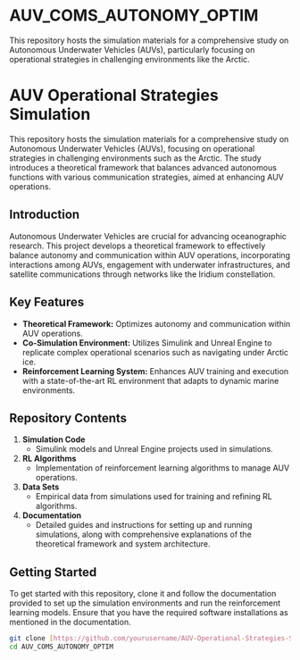 # AUV_COMS_AUTONOMY_OPTIM
This repository hosts the simulation materials for a comprehensive study on Autonomous Underwater Vehicles (AUVs), particularly focusing on operational strategies in challenging environments like the Arctic.
# AUV Operational Strategies Simulation

This repository hosts the simulation materials for a comprehensive study on Autonomous Underwater Vehicles (AUVs), focusing on operational strategies in challenging environments such as the Arctic. The study introduces a theoretical framework that balances advanced autonomous functions with various communication strategies, aimed at enhancing AUV operations.

## Introduction

Autonomous Underwater Vehicles are crucial for advancing oceanographic research. This project develops a theoretical framework to effectively balance autonomy and communication within AUV operations, incorporating interactions among AUVs, engagement with underwater infrastructures, and satellite communications through networks like the Iridium constellation.

## Key Features

- **Theoretical Framework:** Optimizes autonomy and communication within AUV operations.
- **Co-Simulation Environment:** Utilizes Simulink and Unreal Engine to replicate complex operational scenarios such as navigating under Arctic ice.
- **Reinforcement Learning System:** Enhances AUV training and execution with a state-of-the-art RL environment that adapts to dynamic marine environments.

## Repository Contents

1. **Simulation Code**
   - Simulink models and Unreal Engine projects used in simulations.
2. **RL Algorithms**
   - Implementation of reinforcement learning algorithms to manage AUV operations.
3. **Data Sets**
   - Empirical data from simulations used for training and refining RL algorithms.
4. **Documentation**
   - Detailed guides and instructions for setting up and running simulations, along with comprehensive explanations of the theoretical framework and system architecture.

## Getting Started

To get started with this repository, clone it and follow the documentation provided to set up the simulation environments and run the reinforcement learning models. Ensure that you have the required software installations as mentioned in the documentation.

```bash
git clone [https://github.com/yourusername/AUV-Operational-Strategies-Simulation.git](https://github.com/KhalidHALBA/AUV_COMS_AUTONOMY_OPTIM.git)
cd AUV_COMS_AUTONOMY_OPTIM
